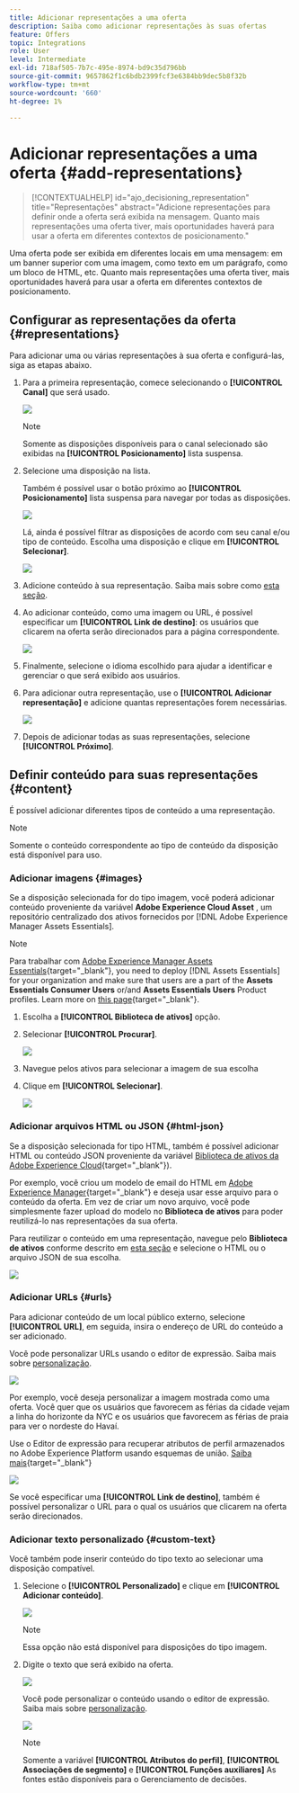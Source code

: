 ```yaml
---
title: Adicionar representações a uma oferta
description: Saiba como adicionar representações às suas ofertas
feature: Offers
topic: Integrations
role: User
level: Intermediate
exl-id: 718af505-7b7c-495e-8974-bd9c35d796bb
source-git-commit: 9657862f1c6bdb2399fcf3e6384bb9dec5b8f32b
workflow-type: tm+mt
source-wordcount: '660'
ht-degree: 1%

---
```


# Adicionar representações a uma oferta {#add-representations}

>[!CONTEXTUALHELP]
>id="ajo_decisioning_representation"
>title="Representações"
>abstract="Adicione representações para definir onde a oferta será exibida na mensagem. Quanto mais representações uma oferta tiver, mais oportunidades haverá para usar a oferta em diferentes contextos de posicionamento."

Uma oferta pode ser exibida em diferentes locais em uma mensagem: em um banner superior com uma imagem, como texto em um parágrafo, como um bloco de HTML, etc. Quanto mais representações uma oferta tiver, mais oportunidades haverá para usar a oferta em diferentes contextos de posicionamento.

## Configurar as representações da oferta {#representations}

Para adicionar uma ou várias representações à sua oferta e configurá-las, siga as etapas abaixo.

1. Para a primeira representação, comece selecionando o **[!UICONTROL Canal]** que será usado.

   ![](../assets/channel-placement.png)

   >[!NOTE]
   >
   >Somente as disposições disponíveis para o canal selecionado são exibidas na **[!UICONTROL Posicionamento]** lista suspensa.

1. Selecione uma disposição na lista.

   Também é possível usar o botão próximo ao **[!UICONTROL Posicionamento]** lista suspensa para navegar por todas as disposições.

   ![](../assets/browse-button-placements.png)

   Lá, ainda é possível filtrar as disposições de acordo com seu canal e/ou tipo de conteúdo. Escolha uma disposição e clique em **[!UICONTROL Selecionar]**.

   ![](../assets/browse-placements.png)

1. Adicione conteúdo à sua representação. Saiba mais sobre como [esta seção](#content).

1. Ao adicionar conteúdo, como uma imagem ou URL, é possível especificar um **[!UICONTROL Link de destino]**: os usuários que clicarem na oferta serão direcionados para a página correspondente.

   ![](../assets/offer-destination-link.png)

1. Finalmente, selecione o idioma escolhido para ajudar a identificar e gerenciar o que será exibido aos usuários.

1. Para adicionar outra representação, use o **[!UICONTROL Adicionar representação]** e adicione quantas representações forem necessárias.

   ![](../assets/offer-add-representation.png)

1. Depois de adicionar todas as suas representações, selecione **[!UICONTROL Próximo]**.

## Definir conteúdo para suas representações {#content}

É possível adicionar diferentes tipos de conteúdo a uma representação.

>[!NOTE]
>
>Somente o conteúdo correspondente ao tipo de conteúdo da disposição está disponível para uso.

### Adicionar imagens {#images}

Se a disposição selecionada for do tipo imagem, você poderá adicionar conteúdo proveniente da variável **Adobe Experience Cloud Asset** , um repositório centralizado dos ativos fornecidos por [!DNL Adobe Experience Manager Assets Essentials].

>[!NOTE]
>
> Para trabalhar com [Adobe Experience Manager Assets Essentials](https://experienceleague.adobe.com/docs/experience-manager-assets-essentials/help/introduction.html){target="_blank"}, you need to deploy [!DNL Assets Essentials] for your organization and make sure that users are a part of the **Assets Essentials Consumer Users** or/and **Assets Essentials Users** Product profiles. Learn more on [this page](https://experienceleague.adobe.com/docs/experience-manager-assets-essentials/help/get-started-admins/deploy-administer.html?lang=pt-BR){target="_blank"}.

1. Escolha a **[!UICONTROL Biblioteca de ativos]** opção.

1. Selecionar **[!UICONTROL Procurar]**.

   ![](../assets/offer-browse-asset-library.png)

1. Navegue pelos ativos para selecionar a imagem de sua escolha

1. Clique em **[!UICONTROL Selecionar]**.

   ![](../assets/offer-select-asset.png)

### Adicionar arquivos HTML ou JSON {#html-json}

Se a disposição selecionada for tipo HTML, também é possível adicionar HTML ou conteúdo JSON proveniente da variável [Biblioteca de ativos da Adobe Experience Cloud](https://experienceleague.adobe.com/docs/experience-manager-assets-essentials/help/introduction.html){target="_blank"}).

Por exemplo, você criou um modelo de email do HTML em [Adobe Experience Manager](https://experienceleague.adobe.com/docs/experience-manager.html){target="_blank"} e deseja usar esse arquivo para o conteúdo da oferta. Em vez de criar um novo arquivo, você pode simplesmente fazer upload do modelo no **Biblioteca de ativos** para poder reutilizá-lo nas representações da sua oferta.

Para reutilizar o conteúdo em uma representação, navegue pelo **Biblioteca de ativos** conforme descrito em [esta seção](#images) e selecione o HTML ou o arquivo JSON de sua escolha.

![](../assets/offer-browse-asset-library-json.png)

### Adicionar URLs {#urls}

Para adicionar conteúdo de um local público externo, selecione **[!UICONTROL URL]**, em seguida, insira o endereço de URL do conteúdo a ser adicionado.

Você pode personalizar URLs usando o editor de expressão. Saiba mais sobre [personalização](../../personalization/personalize.md#use-expression-editor).

![](../assets/offer-content-url.png)

Por exemplo, você deseja personalizar a imagem mostrada como uma oferta. Você quer que os usuários que favorecem as férias da cidade vejam a linha do horizonte da NYC e os usuários que favorecem as férias de praia para ver o nordeste do Havaí.

Use o Editor de expressão para recuperar atributos de perfil armazenados no Adobe Experience Platform usando esquemas de união. [Saiba mais](https://experienceleague.adobe.com/docs/experience-platform/profile/union-schemas/union-schemas-overview.html){target="_blank"}

![](../assets/offer-content-url-personalization.png)

Se você especificar uma **[!UICONTROL Link de destino]**, também é possível personalizar o URL para o qual os usuários que clicarem na oferta serão direcionados.

### Adicionar texto personalizado {#custom-text}

Você também pode inserir conteúdo do tipo texto ao selecionar uma disposição compatível.

1. Selecione o **[!UICONTROL Personalizado]** e clique em **[!UICONTROL Adicionar conteúdo]**.

   ![](../assets/offer-add-content.png)

   >[!NOTE]
   >
   >Essa opção não está disponível para disposições do tipo imagem.

1. Digite o texto que será exibido na oferta.

   ![](../assets/offer-text-content.png)

   Você pode personalizar o conteúdo usando o editor de expressão. Saiba mais sobre [personalização](../../personalization/personalize.md#use-expression-editor).

   ![](../assets/offer-personalization.png)

   >[!NOTE]
   >
   >Somente a variável **[!UICONTROL Atributos do perfil]**, **[!UICONTROL Associações de segmento]** e **[!UICONTROL Funções auxiliares]** As fontes estão disponíveis para o Gerenciamento de decisões.


